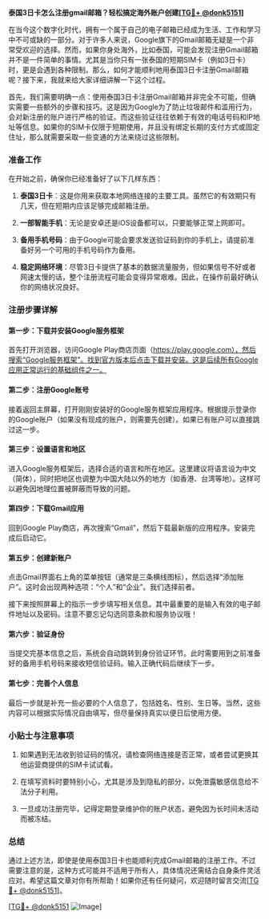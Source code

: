 **泰国3日卡怎么注册gmail邮箱？轻松搞定海外账户创建[[TG💪+ @donk5151](https://t.me/s/donk5151)]**

在当今这个数字化时代，拥有一个属于自己的电子邮箱已经成为生活、工作和学习中不可或缺的一部分。对于许多人来说，Google旗下的Gmail邮箱无疑是一个非常受欢迎的选择。然而，如果你身处海外，比如泰国，可能会发现注册Gmail邮箱并不是一件简单的事情。尤其是当你只有一张泰国的短期SIM卡（例如3日卡）时，更是会遇到各种限制。那么，如何才能顺利地用泰国3日卡注册Gmail邮箱呢？接下来，我就来给大家详细讲解一下这个过程。

首先，我们需要明确一点：使用泰国3日卡注册Gmail邮箱并非完全不可能，但确实需要一些额外的步骤和技巧。这是因为Google为了防止垃圾邮件和滥用行为，会对新注册的账户进行严格的验证。而这些验证往往依赖于有效的电话号码和IP地址等信息。如果你的SIM卡仅限于短期使用，并且没有绑定长期的支付方式或固定住址，那么就需要采取一些变通的方法来绕过这些限制。

### 准备工作

在开始之前，确保你已经准备好了以下几样东西：

1. **泰国3日卡**：这是你用来获取本地网络连接的主要工具。虽然它的有效期只有几天，但在短期内应该足够完成邮箱注册。
   
2. **一部智能手机**：无论是安卓还是iOS设备都可以，只要能够正常上网即可。

3. **备用手机号码**：由于Google可能会要求发送验证码到你的手机上，请提前准备好另一个可用的手机号码作为备用。

4. **稳定网络环境**：尽管3日卡提供了基本的数据流量服务，但如果信号不好或者网速太慢的话，整个注册流程可能会变得异常艰难。因此，在操作前最好确认你的网络状况良好。

### 注册步骤详解

#### 第一步：下载并安装Google服务框架

首先打开浏览器，访问Google Play商店页面（https://play.google.com），然后搜索“Google服务框架”。找到官方版本后点击下载并安装。这是后续所有Google应用正常运行的基础组件之一。

#### 第二步：注册Google账号

接着返回主屏幕，打开刚刚安装好的Google服务框架应用程序。根据提示登录你的Google账户（如果没有现成的账户，则需要先创建）。如果已有账户可以直接跳过这一步。

#### 第三步：设置语言和地区

进入Google服务框架后，选择合适的语言和所在地区。这里建议将语言设为中文（简体），同时把地区也调整为中国大陆以外的地方（如香港、台湾等地）。这样可以避免因地理位置被屏蔽而导致的问题。

#### 第四步：下载Gmail应用

回到Google Play商店，再次搜索“Gmail”，然后下载最新版的应用程序。安装完成后启动它。

#### 第五步：创建新账户

点击Gmail界面右上角的菜单按钮（通常是三条横线图标），然后选择“添加账户”。这时会出现两种选项：“个人”和“企业”。我们选择前者。

接下来按照屏幕上的指示一步步填写相关信息。其中最重要的是输入有效的电子邮件地址以及密码。注意不要忘记勾选同意条款和服务协议哦！

#### 第六步：验证身份

当提交完基本信息之后，系统会自动跳转到身份验证环节。此时需要用到之前准备好的备用手机号码来接收短信验证码。输入正确代码后继续下一步。

#### 第七步：完善个人信息

最后一步就是补充一些必要的个人信息了，包括姓名、性别、生日等。当然，这些内容可以根据实际情况自由填写，但尽量保持真实以便日后使用方便。

### 小贴士与注意事项

1. 如果遇到无法收到验证码的情况，请检查网络连接是否正常，或者尝试更换其他运营商提供的SIM卡试试看。

2. 在填写资料时要特别小心，尤其是涉及到隐私的部分，以免泄露敏感信息给不法分子利用。

3. 一旦成功注册完毕，记得定期登录维护你的账户状态，避免因为长时间未活动而被冻结。

### 总结

通过上述方法，即使是使用泰国3日卡也能顺利完成Gmail邮箱的注册工作。不过需要注意的是，这种方式可能并不适用于所有人，具体情况还需结合自身条件灵活应对。希望这篇文章对你有所帮助！如果你还有任何疑问，欢迎随时留言交流[[TG💪+ @donk5151](https://t.me/s/donk5151)]。

[[TG💪+ @donk5151](https://t.me/s/donk5151) ![Image](https://i.postimg.cc/rwNCRYN7/Snipaste-2025-04-30-17-27-05.png)]